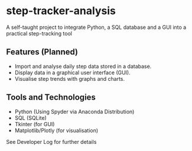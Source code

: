 # step-tracker-analysis
A self-taught project to integrate Python, a SQL database and a GUI into a practical step-tracking tool

## Features (Planned)
- Import and analyse daily step data stored in a database.
- Display data in a graphical user interface (GUI).
- Visualise step trends with graphs and charts.

## Tools and Technologies
- Python (Using Spyder via Anaconda Distribution)
- SQL (SQLite)
- Tkinter (for GUI)
- Matplotlib/Plotly (for visualisation)

See Developer Log for further details


